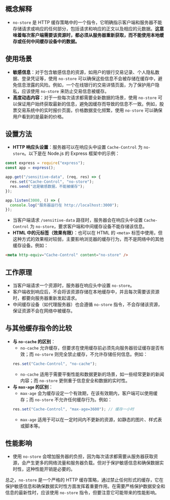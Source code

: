 ## 概念解释

   - `no-store` 是 HTTP 缓存策略中的一个指令，它明确指示客户端和服务器不能存储请求或响应的任何部分，包括请求和响应的正文以及相应的元数据。**这意味着每次客户端需要该资源时，都必须从服务器重新获取，而不能使用本地缓存或任何中间缓存设备中的数据。**

## 使用场景

   - **敏感信息**：对于包含敏感信息的资源，如用户的银行交易记录、个人隐私数据、登录凭证等，使用 `no-store` 可以确保这些信息不会被存储在缓存中，避免信息泄露的风险。例如，一个在线银行的交易详情页面，为了保护用户隐私，应该使用 `no-store` 来防止交易信息被缓存。
   - **高度动态内容**：对于一些每次请求都需要全新数据的场景，使用 `no-store` 可以保证用户始终获取最新的信息，避免因缓存而导致的信息不一致。例如，股票交易系统中的实时报价页面，价格数据变化频繁，使用 `no-store` 可以确保用户看到的是最新的价格。

## 设置方法

   - **HTTP 响应头设置**：服务器可以在响应头中设置 `Cache-Control` 为 `no-store`。以下是在 Node.js 的 Express 框架中的示例：

   ```javascript
   const express = require("express");
   const app = express();

   app.get("/sensitive-data", (req, res) => {
     res.set("Cache-Control", "no-store");
     res.send("这是敏感数据，不能被缓存");
   });

   app.listen(3000, () => {
     console.log("服务器运行在 http://localhost:3000");
   });
   ```

   - 当客户端请求 `/sensitive-data` 路径时，服务器会在响应头中设置 `Cache-Control` 为 `no-store`，要求客户端和中间缓存设备不能存储该信息。
   - **HTML 中的元标签（效果有限）**：也可以在 HTML 的 `<meta>` 标签中使用，但这种方式的效果相对较弱，主要影响浏览器的缓存行为，而不是网络中的其他缓存设备。例如：

   ```html
   <meta http-equiv="Cache-Control" content="no-store" />
   ```

## 工作原理

   - 当客户端请求一个资源时，服务器在响应头中设置 `no-store`。
   - 客户端收到响应后，不会将该资源存储在本地缓存中，并且每次需要该资源时，都要向服务器重新发起请求。
   - 中间缓存设备（如代理服务器）也会遵循 `no-store` 指令，不会存储该资源，保证资源不会在网络中被缓存。

## 与其他缓存指令的比较

   - **与 `no-cache` 的区别**：
     - `no-cache` 允许缓存，但要求在使用缓存前必须先向服务器验证缓存是否有效；而 `no-store` 则完全禁止缓存，不允许存储任何信息。例如：
     ```javascript
     res.set("Cache-Control", "no-cache");
     ```
     - `no-cache` 适用于需要平衡性能和数据更新的场景，如一些经常更新的新闻内容；而 `no-store` 更侧重于信息安全和数据的实时性。
   - **与 `max-age` 的区别**：
     - `max-age` 会为缓存设定一个有效期，在该有效期内，客户端可以使用缓存；而 `no-store` 不允许任何缓存行为。例如：
     ```javascript
     res.set("Cache-Control", "max-age=3600"); // 缓存一小时
     ```
     - `max-age` 适用于可以在一定时间内不更新的资源，如静态的图片、样式表或脚本等。

## 性能影响

   - 使用 `no-store` 会增加服务器的负担，因为每次请求都需要从服务器获取资源，会产生更多的网络流量和服务器负载。但对于保护敏感信息和确保数据实时性，这种性能开销是必要的。

总之，`no-store` 是一个严格的 HTTP 缓存策略，通过禁止任何形式的缓存，它在保护敏感信息和确保数据实时性方面发挥着重要作用。在需要严格保护数据安全和信息的最新性时，应该使用 `no-store` 指令，但要注意它可能带来的性能影响。
